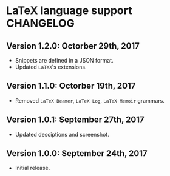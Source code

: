 # LaTeX language support CHANGELOG

## Version 1.2.0: Octorber 29th, 2017
* Snippets are defined in a JSON format.
* Updated `LaTeX`'s extensions.

## Version 1.1.0: Octorber 19th, 2017
* Removed `LaTeX Beamer`, `LaTeX Log`, `LaTeX Memoir` grammars.

## Version 1.0.1: September 27th, 2017
* Updated desciptions and screenshot.

## Version 1.0.0: September 24th, 2017
* Initial release.